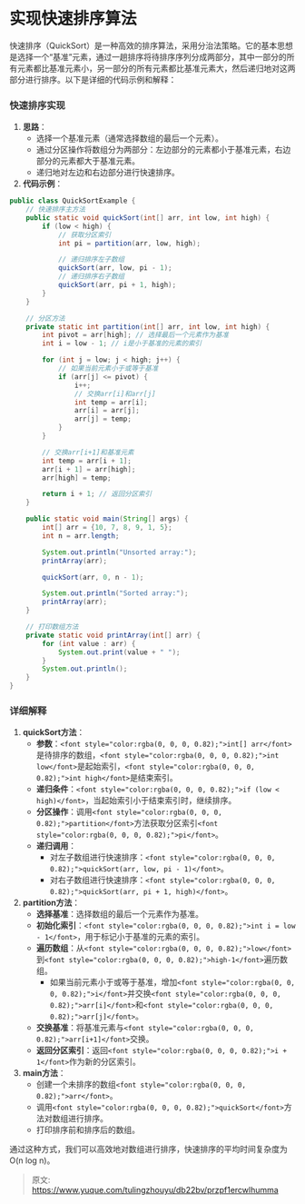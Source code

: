 # 实现快速排序算法

<font style="color:rgba(0, 0, 0, 0.82);">快速排序（QuickSort）是一种高效的排序算法，采用分治法策略。它的基本思想是选择一个“基准”元素，通过一趟排序将待排序序列分成两部分，其中一部分的所有元素都比基准元素小，另一部分的所有元素都比基准元素大，然后递归地对这两部分进行排序。以下是详细的代码示例和解释：</font>

### <font style="color:rgba(0, 0, 0, 0.82);">快速排序实现</font>
1. **<font style="color:rgba(0, 0, 0, 0.82);">思路</font>**<font style="color:rgba(0, 0, 0, 0.82);">：</font>
    - <font style="color:rgba(0, 0, 0, 0.82);">选择一个基准元素（通常选择数组的最后一个元素）。</font>
    - <font style="color:rgba(0, 0, 0, 0.82);">通过分区操作将数组分为两部分：左边部分的元素都小于基准元素，右边部分的元素都大于基准元素。</font>
    - <font style="color:rgba(0, 0, 0, 0.82);">递归地对左边和右边部分进行快速排序。</font>
2. **<font style="color:rgba(0, 0, 0, 0.82);">代码示例</font>**<font style="color:rgba(0, 0, 0, 0.82);">：</font>

```java
public class QuickSortExample {  
    // 快速排序主方法  
    public static void quickSort(int[] arr, int low, int high) {  
        if (low < high) {  
            // 获取分区索引  
            int pi = partition(arr, low, high);  

            // 递归排序左子数组  
            quickSort(arr, low, pi - 1);  
            // 递归排序右子数组  
            quickSort(arr, pi + 1, high);  
        }  
    }  

    // 分区方法  
    private static int partition(int[] arr, int low, int high) {  
        int pivot = arr[high]; // 选择最后一个元素作为基准  
        int i = low - 1; // i是小于基准的元素的索引  

        for (int j = low; j < high; j++) {  
            // 如果当前元素小于或等于基准  
            if (arr[j] <= pivot) {  
                i++;  
                // 交换arr[i]和arr[j]  
                int temp = arr[i];  
                arr[i] = arr[j];  
                arr[j] = temp;  
            }  
        }  

        // 交换arr[i+1]和基准元素  
        int temp = arr[i + 1];  
        arr[i + 1] = arr[high];  
        arr[high] = temp;  

        return i + 1; // 返回分区索引  
    }  

    public static void main(String[] args) {  
        int[] arr = {10, 7, 8, 9, 1, 5};  
        int n = arr.length;  

        System.out.println("Unsorted array:");  
        printArray(arr);  

        quickSort(arr, 0, n - 1);  

        System.out.println("Sorted array:");  
        printArray(arr);  
    }  

    // 打印数组方法  
    private static void printArray(int[] arr) {  
        for (int value : arr) {  
            System.out.print(value + " ");  
        }  
        System.out.println();  
    }  
}
```

### <font style="color:rgba(0, 0, 0, 0.82);">详细解释</font>
1. **<font style="color:rgba(0, 0, 0, 0.82);">quickSort方法</font>**<font style="color:rgba(0, 0, 0, 0.82);">：</font>
    - **<font style="color:rgba(0, 0, 0, 0.82);">参数</font>**<font style="color:rgba(0, 0, 0, 0.82);">：</font>`<font style="color:rgba(0, 0, 0, 0.82);">int[] arr</font>`<font style="color:rgba(0, 0, 0, 0.82);">是待排序的数组，</font>`<font style="color:rgba(0, 0, 0, 0.82);">int low</font>`<font style="color:rgba(0, 0, 0, 0.82);">是起始索引，</font>`<font style="color:rgba(0, 0, 0, 0.82);">int high</font>`<font style="color:rgba(0, 0, 0, 0.82);">是结束索引。</font>
    - **<font style="color:rgba(0, 0, 0, 0.82);">递归条件</font>**<font style="color:rgba(0, 0, 0, 0.82);">：</font>`<font style="color:rgba(0, 0, 0, 0.82);">if (low < high)</font>`<font style="color:rgba(0, 0, 0, 0.82);">，当起始索引小于结束索引时，继续排序。</font>
    - **<font style="color:rgba(0, 0, 0, 0.82);">分区操作</font>**<font style="color:rgba(0, 0, 0, 0.82);">：调用</font>`<font style="color:rgba(0, 0, 0, 0.82);">partition</font>`<font style="color:rgba(0, 0, 0, 0.82);">方法获取分区索引</font>`<font style="color:rgba(0, 0, 0, 0.82);">pi</font>`<font style="color:rgba(0, 0, 0, 0.82);">。</font>
    - **<font style="color:rgba(0, 0, 0, 0.82);">递归调用</font>**<font style="color:rgba(0, 0, 0, 0.82);">：</font>
        * <font style="color:rgba(0, 0, 0, 0.82);">对左子数组进行快速排序：</font>`<font style="color:rgba(0, 0, 0, 0.82);">quickSort(arr, low, pi - 1)</font>`<font style="color:rgba(0, 0, 0, 0.82);">。</font>
        * <font style="color:rgba(0, 0, 0, 0.82);">对右子数组进行快速排序：</font>`<font style="color:rgba(0, 0, 0, 0.82);">quickSort(arr, pi + 1, high)</font>`<font style="color:rgba(0, 0, 0, 0.82);">。</font>
2. **<font style="color:rgba(0, 0, 0, 0.82);">partition方法</font>**<font style="color:rgba(0, 0, 0, 0.82);">：</font>
    - **<font style="color:rgba(0, 0, 0, 0.82);">选择基准</font>**<font style="color:rgba(0, 0, 0, 0.82);">：选择数组的最后一个元素作为基准。</font>
    - **<font style="color:rgba(0, 0, 0, 0.82);">初始化索引</font>**<font style="color:rgba(0, 0, 0, 0.82);">：</font>`<font style="color:rgba(0, 0, 0, 0.82);">int i = low - 1</font>`<font style="color:rgba(0, 0, 0, 0.82);">，用于标记小于基准的元素的索引。</font>
    - **<font style="color:rgba(0, 0, 0, 0.82);">遍历数组</font>**<font style="color:rgba(0, 0, 0, 0.82);">：从</font>`<font style="color:rgba(0, 0, 0, 0.82);">low</font>`<font style="color:rgba(0, 0, 0, 0.82);">到</font>`<font style="color:rgba(0, 0, 0, 0.82);">high-1</font>`<font style="color:rgba(0, 0, 0, 0.82);">遍历数组。</font>
        * <font style="color:rgba(0, 0, 0, 0.82);">如果当前元素小于或等于基准，增加</font>`<font style="color:rgba(0, 0, 0, 0.82);">i</font>`<font style="color:rgba(0, 0, 0, 0.82);">并交换</font>`<font style="color:rgba(0, 0, 0, 0.82);">arr[i]</font>`<font style="color:rgba(0, 0, 0, 0.82);">和</font>`<font style="color:rgba(0, 0, 0, 0.82);">arr[j]</font>`<font style="color:rgba(0, 0, 0, 0.82);">。</font>
    - **<font style="color:rgba(0, 0, 0, 0.82);">交换基准</font>**<font style="color:rgba(0, 0, 0, 0.82);">：将基准元素与</font>`<font style="color:rgba(0, 0, 0, 0.82);">arr[i+1]</font>`<font style="color:rgba(0, 0, 0, 0.82);">交换。</font>
    - **<font style="color:rgba(0, 0, 0, 0.82);">返回分区索引</font>**<font style="color:rgba(0, 0, 0, 0.82);">：返回</font>`<font style="color:rgba(0, 0, 0, 0.82);">i + 1</font>`<font style="color:rgba(0, 0, 0, 0.82);">作为新的分区索引。</font>
3. **<font style="color:rgba(0, 0, 0, 0.82);">main方法</font>**<font style="color:rgba(0, 0, 0, 0.82);">：</font>
    - <font style="color:rgba(0, 0, 0, 0.82);">创建一个未排序的数组</font>`<font style="color:rgba(0, 0, 0, 0.82);">arr</font>`<font style="color:rgba(0, 0, 0, 0.82);">。</font>
    - <font style="color:rgba(0, 0, 0, 0.82);">调用</font>`<font style="color:rgba(0, 0, 0, 0.82);">quickSort</font>`<font style="color:rgba(0, 0, 0, 0.82);">方法对数组进行排序。</font>
    - <font style="color:rgba(0, 0, 0, 0.82);">打印排序前和排序后的数组。</font>

<font style="color:rgba(0, 0, 0, 0.82);">通过这种方式，我们可以高效地对数组进行排序，快速排序的平均时间复杂度为O(n log n)。</font>



> 原文: <https://www.yuque.com/tulingzhouyu/db22bv/przpf1ercwlhumma>